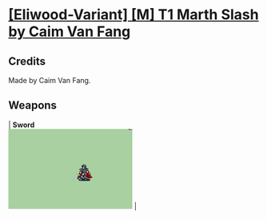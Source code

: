 # [\[Eliwood-Variant\] \[M\] T1 Marth Slash by Caim Van Fang](./)
## Credits

Made by Caim Van Fang.

## Weapons

| <b>Sword</b><br/><img alt="Sword animation" src="./1.%20Sword/Sword.gif"/> |
